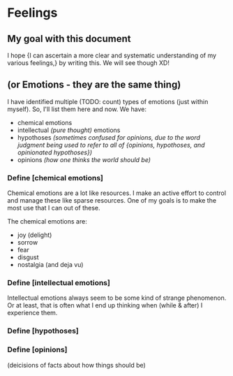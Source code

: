 
# Feelings
## My goal with this document
I hope {I can ascertain a more clear and systematic understanding of my various feelings,} by writing this. We will see though XD!


## (or Emotions - they are the same thing)

I have identified multiple (TODO: count) types of emotions (just within myself). So, I'll list them here and now. We have:
* chemical emotions
* intellectual *(pure thought)* emotions
* hypothoses *(sometimes confused for opinions, due to the word judgment being used to refer to all of {opinions, hypothoses, and opinionated hypothoses})*
* opinions *(how one thinks the world should be)*

### Define [chemical emotions]
Chemical emotions are a lot like resources. I make an active effort to control and manage these like sparse resources. One of my goals is to make the most use that I can out of these.

The chemical emotions are:
* joy (delight)
* sorrow
* fear
* disgust
* nostalgia (and deja vu)


### Define [intellectual emotions]
Intellectual emotions always seem to be some kind of strange phenomenon. Or at least, that is often what I end up thinking when (while & after) I experience them.

### Define [hypothoses]


### Define [opinions]
(deicisions of facts about how things should be)



